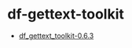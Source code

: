 # df-gettext-toolkit

- [df_gettext_toolkit-0.6.3](https://github.com/dfint/df-gettext-toolkit/releases/download/0.6.3/df_gettext_toolkit-0.6.3-py3-none-any.whl)

